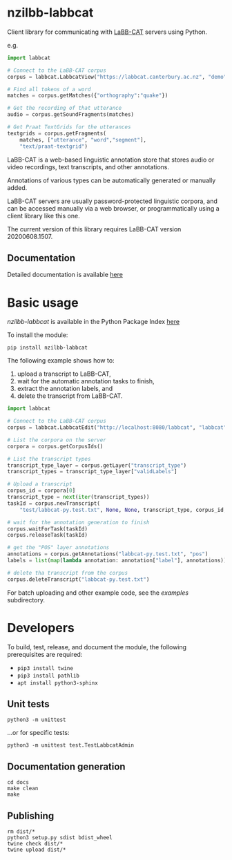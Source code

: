 # nzilbb-labbcat

Client library for communicating with [LaBB-CAT](https://labbcat.canterbury.ac.nz/)
servers using Python.

e.g.

```python
import labbcat

# Connect to the LaBB-CAT corpus
corpus = labbcat.LabbcatView("https://labbcat.canterbury.ac.nz", "demo", "demo")

# Find all tokens of a word
matches = corpus.getMatches({"orthography":"quake"})

# Get the recording of that utterance
audio = corpus.getSoundFragments(matches)

# Get Praat TextGrids for the utterances
textgrids = corpus.getFragments(
    matches, ["utterance", "word","segment"],
    "text/praat-textgrid")
```

LaBB-CAT is a web-based linguistic annotation store that stores audio or video
recordings, text transcripts, and other annotations.

Annotations of various types can be automatically generated or manually added.

LaBB-CAT servers are usually password-protected linguistic corpora, and can be
accessed manually via a web browser, or programmatically using a client library like
this one.

The current version of this library requires LaBB-CAT version 20200608.1507.

## Documentation

Detailed documentation is available [here](https://nzilbb.github.io/labbcat-py/)

# Basic usage

*nzilbb-labbcat* is available in the Python Package Index
[here](https://pypi.org/project/nzilbb-labbcat/)

To install the module:

```
pip install nzilbb-labbcat
```

The following example shows how to:
1. upload a transcript to LaBB-CAT,
2. wait for the automatic annotation tasks to finish,
3. extract the annotation labels, and
4. delete the transcript from LaBB-CAT.

```python
import labbcat

# Connect to the LaBB-CAT corpus
corpus = labbcat.LabbcatEdit("http://localhost:8080/labbcat", "labbcat", "labbcat")

# List the corpora on the server
corpora = corpus.getCorpusIds()

# List the transcript types
transcript_type_layer = corpus.getLayer("transcript_type")
transcript_types = transcript_type_layer["validLabels"]

# Upload a transcript
corpus_id = corpora[0]
transcript_type = next(iter(transcript_types))
taskId = corpus.newTranscript(
    "test/labbcat-py.test.txt", None, None, transcript_type, corpus_id, "test")

# wait for the annotation generation to finish
corpus.waitForTask(taskId)
corpus.releaseTask(taskId)

# get the "POS" layer annotations
annotations = corpus.getAnnotations("labbcat-py.test.txt", "pos")
labels = list(map(lambda annotation: annotation["label"], annotations))

# delete tha transcript from the corpus
corpus.deleteTranscript("labbcat-py.test.txt")
```

For batch uploading and other example code, see the *examples* subdirectory.

# Developers

To build, test, release, and document the module, the following prerequisites are required:
 - `pip3 install twine`
 - `pip3 install pathlib`
 - `apt install python3-sphinx`

## Unit tests

```
python3 -m unittest
```

...or for specific tests:

```
python3 -m unittest test.TestLabbcatAdmin
```

## Documentation generation

```
cd docs
make clean
make
```

## Publishing

```
rm dist/*
python3 setup.py sdist bdist_wheel
twine check dist/*
twine upload dist/*
```